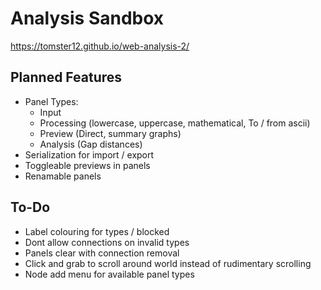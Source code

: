 # Analysis Sandbox

https://tomster12.github.io/web-analysis-2/

## Planned Features

- Panel Types:
  - Input
  - Processing (lowercase, uppercase, mathematical, To / from ascii)
  - Preview (Direct, summary graphs)
  - Analysis (Gap distances)
- Serialization for import / export
- Toggleable previews in panels
- Renamable panels

## To-Do

- Label colouring for types / blocked
- Dont allow connections on invalid types
- Panels clear with connection removal
- Click and grab to scroll around world instead of rudimentary scrolling
- Node add menu for available panel types
